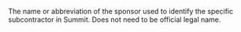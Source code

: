 The name or abbreviation of the sponsor used to identify the specific subcontractor in Summit.  Does not need to be official legal name.
